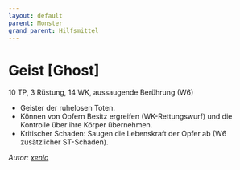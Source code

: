 ```yaml
---
layout: default
parent: Monster
grand_parent: Hilfsmittel
---
```


# Geist [Ghost]
10 TP, 3 Rüstung, 14 WK, aussaugende Berührung (W6)
- Geister der ruhelosen Toten.
- Können von Opfern Besitz ergreifen (WK-Rettungswurf) und die Kontrolle über ihre Körper übernehmen.
- Kritischer Schaden: Saugen die Lebenskraft der Opfer ab (W6 zusätzlicher ST-Schaden).

*Autor: [xenio](https://xenioinabottle.blogspot.com)*
